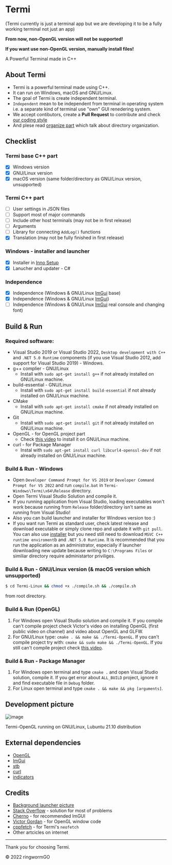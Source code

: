 # Termi
(Termi currently is just a terminal app but we are developing it to be a fully working terminal not just an app)

**From now, non-OpenGL version will not be supported!**

**If you want use non-OpenGL version, manually install files!**

A Powerful Terminal made in C++

## About Termi
- Termi is a powerful terminal made using C++.
- It can run on Windows, macOS and GNU/Linux.
- The goal of Termi is create independent terminal.
- ```Independent``` mean to be independent from terminal in operating system i.e. a separate kind of terminal use "own" GUI renedering system.
- We accept contibutors, create a **Pull Request** to contribute and check [our coding style](https://github.com/ringwormGO-organization/Termi/blob/main/CONTRIBUTING.md#coding-sytle-for-pull-requests)
- And plese read [organize part](https://github.com/ringwormGO-organization/Termi/blob/main/CONTRIBUTING.md#code-organization) which talk about directory organization.

## Checklist
### Termi base C++ part
- [x] Windows version
- [x] GNU/Linux version
- [x] macOS version (same folder/directory as GNU/Linux version, unsupported)

### Termi C++ part
- [ ] User settings in JSON files
- [ ] Support most of major commands
- [ ] Include other host terminals (may not be in first release)
- [ ] Arguments
- [ ] Library for connecting ```AddLog()``` functions
- [x] Translation (may not be fully finished in first release)

### Windows - installer and launcher
- [x] Installer in [Inno Setup](https://github.com/jrsoftware/issrc)
- [x] Lanucher and updater - C#

### Independence
- [x] Independence (Windows & GNU/Linux [ImGui](https://github.com/ocornut/imgui) base)
- [x] Independence (Windows & GNU/Linux [ImGui](https://github.com/ocornut/imgui))
- [ ] Independence (Windows & GNU/Linux [ImGui](https://github.com/ocornut/imgui) real console and changing font)

## Build & Run
### Required software:
- Visual Studio 2019 or Visual Studio 2022, ```Desktop development with C++``` and ```.NET 5.0 Runtime``` components (if you use Visual Studio 2012, add support for Visual Studio 2019) - Windows.
- g++ complier - GNU/Linux
  - Install with ```sudo apt-get install g++``` if not already installed on GNU/Linux machine.
- build-essential - GNU/Linux
  - Install with ```sudo apt-get install build-essential``` if not already installed on GNU/Linux machine.
- CMake
  - Install with ```sudo apt-get install cmake``` if not already installed on GNU/Linux machine.
- Git
  - Install with ```sudo apt-get install git``` if not already installed on GNU/Linux machine.
- OpenGL - for OpenGL project part
  - Check [this video](https://www.youtube.com/watch?v=643CUhCoyCo) to install it on GNU/Linux machine.
- curl - for Package Manager
  - Instal with ```sudo apt-get install curl libcurl4-openssl-dev``` if not already installed on GNU/Linux machine.

### Build & Run - Windows
- Open ```Developer Command Prompt for VS 2019``` or ```Developer Command Prompt for VS 2022``` and run ```compile.bat``` in `Termi-Windows\Termi\x64\Release` directory.
- Open Termi Visual Studio Solution and compile it.
- If you running application from Visual Studio, loading executables won't work because running from ```Release``` folder/directory isn't same as running from Visual Studio!
- Also you can build launcher and installer for Windows version too :)
- If you want run Termi as standard user, check latest release and download executable or simply clone repo and update it with ```git pull```. You can also use [installer](https://github.com/ringwormGO-organization/Termi/blob/main/Termi-Windows/Installer/Termi.exe) but you need still need to download ```MSVC C++ runtime enviroment```b and ```.NET 5.0 Runtime```. It is recommended that you run the application as an administrator, especially if launcher downloading new update because writing to ```C:\Programs Files``` or similiar directory require administartor priviliges.

### Build & Run - GNU/Linux version (& macOS version which unsupported)
```sh
$ cd Termi-Linux && chmod +x ./compile.sh && ./compile.sh
```
from root directory.

### Build & Run (OpenGL)
1. For Windows open Visual Studio solution and compile it. If you compile can't compile project check Victor's video on installing OpenGL (first public video on channel) and video about OpenGL and GLFW.
2. For GNU/Linux type: ```cmake . && make && ./Termi-OpenGL```. If you can't compile project try with: ```cmake && sudo make && ./Termi-OpenGL```. If you still can't compile project check [this video](https://www.youtube.com/watch?v=643CUhCoyCo).

### Build & Run - Package Manager
1. For Windows open terminal and type ```cmake .``` and open Visual Studio solution, compile it. If you get error about ```ALL_BUILD``` project, ignore it and find executable file in ```Debug``` folder.
2. For Linux open terminal and type ```cmake . && make && pkg [arguments]```.

## Development picture
![image](https://user-images.githubusercontent.com/83548580/159910200-8fa25e94-ba38-4b34-a84c-21d48f381603.png)

Termi-OpenGL running on GNU/Linux, Lubuntu 21.10 distribution

## External dependencies
- [OpenGL](https://www.opengl.org/)
- [ImGui](https://github.com/ocornut/imgui)
- [stb](https://github.com/nothings/stb)
- [curl](https://github.com/curl/curl)
- [indicators](https://github.com/p-ranav/indicators)

## Credits
- [Background launcher picture](https://pixabay.com/photos/leaf-maple-autumn-foliage-botany-3865014/)
- [Stack Overflow](https://stackoverflow.com/) - solution for most of problems
- [Cherno](https://www.youtube.com/c/TheChernoProject) - for recommended ImGUI
- [Victor Gordan](https://www.youtube.com/c/VictorGordan) - for OpenGL window code
- [cppfetch](https://github.com/Phate6660/cppfetch) - for Termi's `neofetch`
- Other artcicles on internet
____________________________________

Thank you for choosing Termi.

© 2022 ringwormGO

